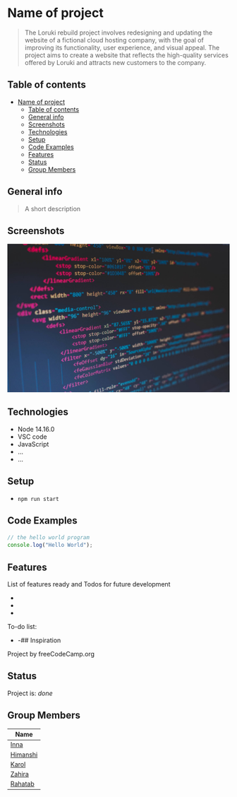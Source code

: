 # Name of project

> The Loruki rebuild project involves redesigning and updating the website of a
> fictional cloud hosting company, with the goal of improving its functionality,
> user experience, and visual appeal. The project aims to create a website that
> reflects the high-quality services offered by Loruki and attracts new
> customers to the company.

## Table of contents

- [Name of project](#name-of-project)
  - [Table of contents](#table-of-contents)
  - [General info](#general-info)
  - [Screenshots](#screenshots)
  - [Technologies](#technologies)
  - [Setup](#setup)
  - [Code Examples](#code-examples)
  - [Features](#features)
  - [Status](#status)
  - [Group Members](#group-members)

## General info

> A short description

## Screenshots

![Example screenshot](./planning/screenshot.jpg)

## Technologies

- Node 14.16.0
- VSC code
- JavaScript
- ...
- ...

## Setup

- `npm run start`

## Code Examples

```js
// the hello world program
console.log("Hello World");
```

## Features

List of features ready and Todos for future development

-
-
-

To-do list:

- -## Inspiration

Project by freeCodeCamp.org

## Status

Project is: _done_

## Group Members

| Name                                          |
| --------------------------------------------- |
| [Inna](https://github.com/inna9Z)             |
| [Himanshi](https://github.com/himanshisaxena) |
| [Karol](https://github.com/karol10cano)       |
| [Zahira](https://github.com/ZahiraBella)      |
| [Rahatab](https://github.com/Rahatab)         |
